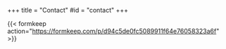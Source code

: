 +++
title = "Contact"
#id = "contact"
+++

{{< formkeep action="https://formkeep.com/p/d94c5de0fc5089911f64e76058323a6f" >}}